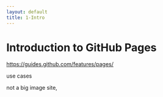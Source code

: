 ```yaml
---
layout: default
title: 1-Intro
---
```


# Introduction to GitHub Pages

https://guides.github.com/features/pages/

use cases

not a big image site, 

